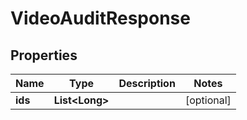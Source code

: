 

# VideoAuditResponse


## Properties

Name | Type | Description | Notes
------------ | ------------- | ------------- | -------------
**ids** | **List&lt;Long&gt;** |  |  [optional]



